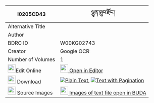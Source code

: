 |I0205CD43|ལྷུན་གྲུབ་རྫོང་། 
| --- | --- 
|Alternative Title |
|Author | 
|BDRC ID | W00KG02743
|Creator | Google OCR
|Number of Volumes| 1
|<img width="25" src="https://img.icons8.com/color/25/000000/edit-property.png">Edit Online| [<img width="25" src="https://avatars.githubusercontent.com/u/45091458?s=200&v=4"> Open in Editor](http://editor.openpecha.org/I0205CD43)
|<img width="25" src="https://img.icons8.com/fluent/48/000000/download-2.png"/>  Download | [![](https://img.icons8.com/color/20/000000/txt.png)Plain Text](https://github.com/Openpecha/I0205CD43/releases/download/v1/lhundrub_dzong_plain_I0205CD43.zip), [![](https://img.icons8.com/color/20/000000/txt.png)Text with Pagination](https://github.com/Openpecha/I0205CD43/releases/download/v1/lhundrub_dzong_pages_I0205CD43.zip)
|<img width="25" src="https://img.icons8.com/plasticine/100/000000/pictures-folder.png"/>  Source Images | [<img width="25" src="https://library.bdrc.io/icons/BUDA-small.svg"> Images of text file open in BUDA](https://library.bdrc.io/show/bdr:W00KG02743)